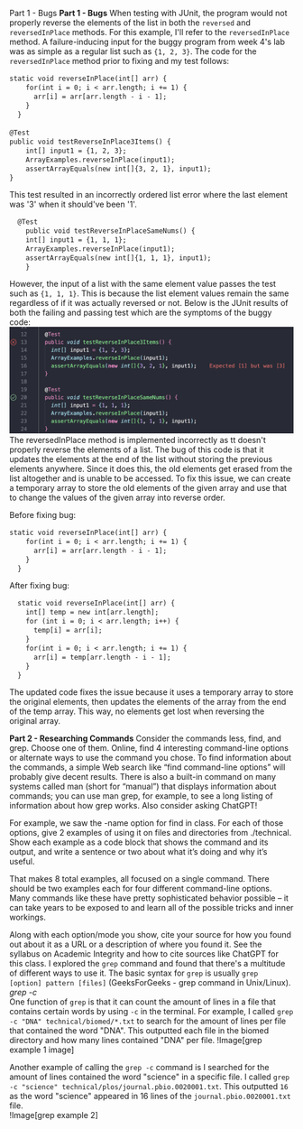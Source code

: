 Part 1 - Bugs
**Part 1 - Bugs**
When testing with JUnit, the program would not properly reverse the elements of the list in both the `reversed` and `reversedInPlace` methods. For this example, I'll refer to the `reversedInPlace` method. A failure-inducing input for the buggy program from week 4's lab was as simple as a regular list such as `{1, 2, 3}`. The code for the `reversedInPlace` method prior to fixing and my test follows:  
```
static void reverseInPlace(int[] arr) {
    for(int i = 0; i < arr.length; i += 1) {
      arr[i] = arr[arr.length - i - 1];
    }
  }

@Test 
public void testReverseInPlace3Items() {
    int[] input1 = {1, 2, 3};
    ArrayExamples.reverseInPlace(input1);
    assertArrayEquals(new int[]{3, 2, 1}, input1);
}
```
This test resulted in an incorrectly ordered list error where the last element was '3' when it should've been '1'.  

```
  @Test 
	public void testReverseInPlaceSameNums() {
    int[] input1 = {1, 1, 1};
    ArrayExamples.reverseInPlace(input1);
    assertArrayEquals(new int[]{1, 1, 1}, input1);
	}
```  
However, the input of a list with the same element value passes the test such as `{1, 1, 1}`. This is because the list element values remain the same regardless of if it was actually reversed or not. Below is the JUnit results of both the failing and passing test which are the symptoms of the buggy code:  
![Image](lab3_JUnit_test.png)  
The reversedInPlace method is implemented incorrectly as tt doesn't properly reverse the elements of a list. The bug of this code is that it updates the elements at the end of the list without storing the previous elements anywhere. Since it does this, the old elements get erased from the list altogether and is unable to be accessed. To fix this issue, we can create a temporary array to store the old elements of the given array and use that to change the values of the given array into reverse order.  
  
Before fixing bug:  
```
static void reverseInPlace(int[] arr) {
    for(int i = 0; i < arr.length; i += 1) {
      arr[i] = arr[arr.length - i - 1];
    }
  }
```  
After fixing bug:  
```
  static void reverseInPlace(int[] arr) {
    int[] temp = new int[arr.length];
    for (int i = 0; i < arr.length; i++) {
      temp[i] = arr[i];
    }
    for(int i = 0; i < arr.length; i += 1) {
      arr[i] = temp[arr.length - i - 1];
    }
  }
```  
The updated code fixes the issue because it uses a temporary array to store the original elements, then updates the elements of the array from the end of the temp array. This way, no elements get lost when reversing the original array.   

**Part 2 - Researching Commands**
Consider the commands less, find, and grep. Choose one of them. Online, find 4 interesting command-line options or alternate ways to use the command you chose. To find information about the commands, a simple Web search like “find command-line options” will probably give decent results. There is also a built-in command on many systems called man (short for “manual”) that displays information about commands; you can use man grep, for example, to see a long listing of information about how grep works. Also consider asking ChatGPT!

For example, we saw the -name option for find in class. For each of those options, give 2 examples of using it on files and directories from ./technical. Show each example as a code block that shows the command and its output, and write a sentence or two about what it’s doing and why it’s useful.

That makes 8 total examples, all focused on a single command. There should be two examples each for four different command-line options. Many commands like these have pretty sophisticated behavior possible – it can take years to be exposed to and learn all of the possible tricks and inner workings.

Along with each option/mode you show, cite your source for how you found out about it as a URL or a description of where you found it. See the syllabus on Academic Integrity and how to cite sources like ChatGPT for this class.
I explored the `grep` command and found that there's a multitude of different ways to use it. The basic syntax for `grep` is usually `grep [option] pattern [files]` (GeeksForGeeks - grep command in Unix/Linux).  
*grep -c*  
One function of `grep` is that it can count the amount of lines in a file that contains certain words by using `-c` in the terminal. For example, I called `grep -c "DNA" technical/biomed/*.txt` to search for the amount of lines per file that contained the word "DNA". This outputted each file in the biomed directory and how many lines contained "DNA" per file.
!Image[grep example 1 image]  

Another example of calling the `grep -c` command is I searched for the amount of lines contained the word "science" in a specific file. I called `grep -c "science" technical/plos/journal.pbio.0020001.txt`. This outputted `16` as the word "science" appeared in 16 lines of the `journal.pbio.0020001.txt` file.  
!Image[grep example 2]  


